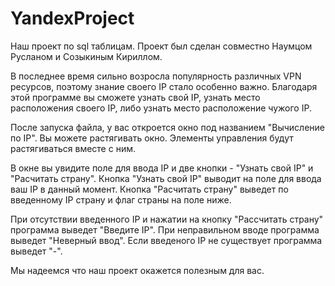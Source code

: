 # YandexProject
Наш проект по sql таблицам.
Проект был сделан совместно Наумцом Русланом и Созыкиным Кириллом.

В последнее время сильно возросла популярность различных VPN ресурсов,
поэтому знание своего IP стало особенно важно.
Благодаря этой программе вы сможете узнать свой IP,
узнать место расположения своего IP, либо узнать место расположение чужого IP.


После запуска файла, у вас откроется окно под названием "Вычисление по IP".
Вы можете растягивать окно. Элементы управления будут растягиваться вместе с ним.

В окне вы увидите поле для ввода IP и две кнопки - "Узнать свой IP" и "Расчитать страну".
Кнопка "Узнать свой IP" выводит на поле для ввода ваш IP в данный момент. 
Кнопка "Расчитать страну" выведет по введенному IP страну и флаг страны на поле ниже.

При отсутствии введенного IP и нажатии на кнопку "Рассчитать страну" программа выведет "Введите IP".
При неправильном вводе программа выведет "Неверный ввод". Если введеного IP не существует программа выведет "-".


Мы надеемся что наш проект окажется полезным для вас.
